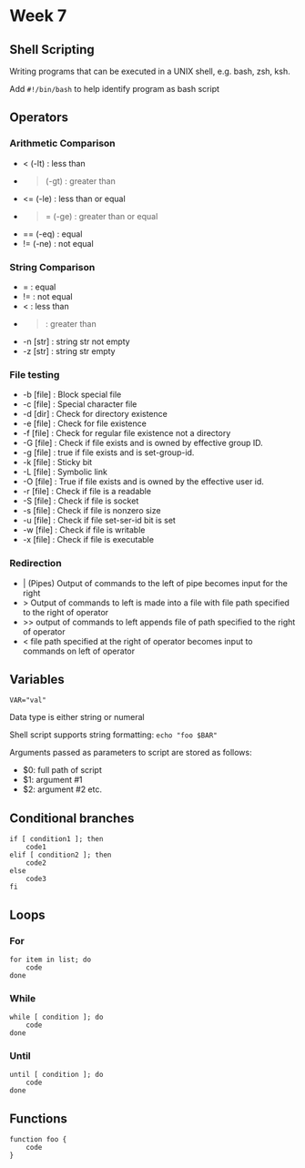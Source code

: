 # Week 7

## Shell Scripting

Writing programs that can be executed in a UNIX shell, e.g. bash, zsh, ksh.

Add `#!/bin/bash` to help identify program as bash script

## Operators

### Arithmetic Comparison
- < (-lt) : less than
- > (-gt) : greater than
- <= (-le) : less than or equal
- >= (-ge) : greater than or equal
- == (-eq) : equal
- != (-ne) : not equal

### String Comparison
- = : equal
- != : not equal
- < : less than
- > : greater than
- -n [str] : string str not empty
- -z [str] : string str empty

### File testing
- -b [file]	: Block special file
- -c [file]	: Special character file
- -d [dir] : Check for directory existence
- -e [file]	: Check for file existence
- -f [file]	: Check for regular file existence not a directory
- -G [file]	: Check if file exists and is owned by effective group ID.
- -g [file]	: true if file exists and is set-group-id.
- -k [file]	: Sticky bit
- -L [file]	: Symbolic link
- -O [file]	: True if file exists and is owned by the effective user id.
- -r [file]	: Check if file is a readable
- -S [file]	: Check if file is socket
- -s [file]	: Check if file is nonzero size
- -u [file]	: Check if file set-ser-id bit is set
- -w [file]	: Check if file is writable
- -x [file]	: Check if file is executable

### Redirection
- |
    (Pipes) Output of commands to the left of pipe becomes input for the right
- \>
    Output of commands to left is made into a file with file path specified to the right of operator
- \>>
    output of commands to left appends file of path specified to the right of operator
- <
    file path specified at the right of operator becomes input to commands on left of operator

## Variables
`VAR="val"`

Data type is either string or numeral

Shell script supports string formatting:
`echo "foo $BAR"`

Arguments passed as parameters to script are stored as follows:
- $0: full path of script
- $1: argument #1
- $2: argument #2
etc.

## Conditional branches
```
if [ condition1 ]; then
    code1
elif [ condition2 ]; then
    code2
else
    code3
fi
```

## Loops

### For
```
for item in list; do
    code
done
```

### While
```
while [ condition ]; do
    code
done
```

### Until
```
until [ condition ]; do
    code
done
```

## Functions
```
function foo {
    code
}
```
